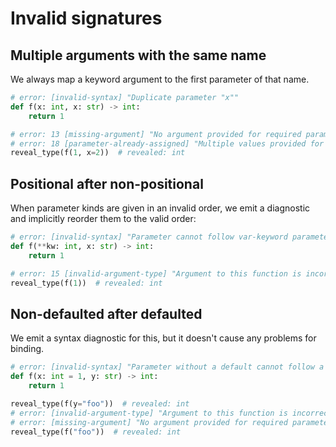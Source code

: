 # Invalid signatures

## Multiple arguments with the same name

We always map a keyword argument to the first parameter of that name.

```py
# error: [invalid-syntax] "Duplicate parameter "x""
def f(x: int, x: str) -> int:
    return 1

# error: 13 [missing-argument] "No argument provided for required parameter `x` of function `f`"
# error: 18 [parameter-already-assigned] "Multiple values provided for parameter `x` of function `f`"
reveal_type(f(1, x=2))  # revealed: int
```

## Positional after non-positional

When parameter kinds are given in an invalid order, we emit a diagnostic and implicitly reorder them
to the valid order:

```py
# error: [invalid-syntax] "Parameter cannot follow var-keyword parameter"
def f(**kw: int, x: str) -> int:
    return 1

# error: 15 [invalid-argument-type] "Argument to this function is incorrect: Expected `str`, found `Literal[1]`"
reveal_type(f(1))  # revealed: int
```

## Non-defaulted after defaulted

We emit a syntax diagnostic for this, but it doesn't cause any problems for binding.

```py
# error: [invalid-syntax] "Parameter without a default cannot follow a parameter with a default"
def f(x: int = 1, y: str) -> int:
    return 1

reveal_type(f(y="foo"))  # revealed: int
# error: [invalid-argument-type] "Argument to this function is incorrect: Expected `int`, found `Literal["foo"]`"
# error: [missing-argument] "No argument provided for required parameter `y` of function `f`"
reveal_type(f("foo"))  # revealed: int
```
